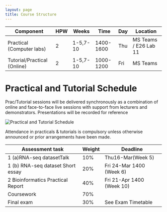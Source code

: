 ```yaml
---
layout: page
title: Course Structure
---
```


| **Component**               | **HPW** | **Weeks** | **Time**  | **Day** | **Location**          |
| --------------------------- | ------- | --------- | --------- | ------- | --------------------- |
| Practical (Computer labs)   | 2       | 1-5,7-10  | 1400-1600 | Thu     | MS Teams / E26 Lab 11 |
| Tutorial/Practical (Online) | 2       | 1-5,7-10  | 1000-1200 | Fri     | MS Teams              |



# Practical and Tutorial Schedule

Prac/Tutorial sessions will be delivered synchronously as a combination of online and face-to-face live sessions with support from lecturers and demonstrators. Presentations will be recorded for reference

![Practical and Tutorial Schedule](../assets/img/practical.png)


Attendance in practicals & tutorials is compulsory unless otherwise announced or prior arrangements have been made.


| Assessment task                   | Weight | Deadline                  |
| --------------------------------- | ------ | ------------------------- |
| 1 (a)RNA-seq datasetTalk          | 10%    | Thu16-Mar(Week 5)         |
| 1 (b) RNA-seq dataset Short essay | 20%    | Fri 24-Mar 1400 (Week 6)  |
| 2 Bioinformatics Practical Report | 40%    | Fri 21-Apr 1400 (Week 10) |
| Coursework                        | 70%    |                           |
| Final exam                        | 30%    | See Exam Timetable        |


